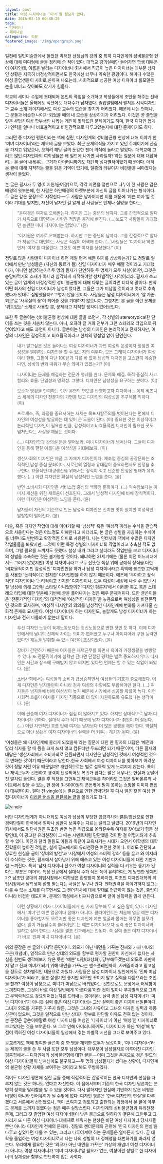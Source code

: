 ```yaml
---
layout: post
title: 여성 디자이너는 ‘미녀’일 필요가 없다.
date: 2016-08-19 00:48:25
tags: 
- 디자이너 
- 페미니즘
categories: 리뷰
featured_image: '/img/opengraph.png'
---
```

일전에 일민미술관에서 들었던 박해천 선생님의 강의 중 특히 디자인계의 성비불균형 현상에 대해 미디엄에 글을 정리해 쓴 적이 있다. 대학교 강의실에만 들어가면 학생 대부분이 여자인데, 이름을 날리는 디자이너나 회사에서 직급이 높은 디자이너는 대부분 남자인 상황은 지극히 비정상적이면서도 한국에선 너무나 익숙한 광경이다. 해마다 수많은 여성 졸업생들이 사회로 쏟아져 나오는데, 사회적으로 성공한 여성 디자이너 롤모델은 눈을 비비고 찾아봐도 찾기가 힘들다.

학교의 세미나 수업에 초대되어 본인의 작업을 소개하고 학생들에게 조언을 해주는 선배 디자이너들은 올해에도 작년에도 대다수가 남자였다. 졸업앨범에서 펼쳐본 시각디자인과 교수 소개 페이지에서도 여성 교수의 모습을 찾기가 어려웠다. 때문에 나는 언제나, 그 분들과 비슷한 나이가 되었을 때의 내 모습을 상상하기가 어려웠다. 이것은 곧 졸업을 앞둔 4학년 여성 학부생인 나라는 개인이 맞닥뜨린 문제이기도 하며, 한국 디자인 업계가 인력을 얼마나 비효율적이고 비인간적으로 다루고있는지에 대한 문제이기도 하다.

그러던 중 디자인 평론이라는 책에 실린, 디자인계의 성비불균형 현상에 대해 이야기 한 ‘미녀 디자이너’라는 제목의 글을 보았다. 최근 문제의식을 가지고 있던 주제이기에 관심을 가지고 읽었으나, 오히려 해당 글의 둔감한 젠더 의식에 놀라고 말았다. ‘대학교에 그리도 많던 디자인과의 여학생들은 왜 필드에 나가면 사라질까?’라는 질문에 대해 대답하려는 본 글이 내세우는 근거가 아이러니하게도 대단히 성차별적이었기 때문이다. 아직 본 글에 대해 지적하는 글을 읽은 기억이 없기에, 일종의 리뷰이자 비판글을 써야겠다는 생각이 들었다.

본 글은 필자가 두 명(이지원/윤여경)으로, 각각 지면을 절반으로 나누어 한 사람은 검은배경의 윗부분에, 한 사람은 하얀배경의 아랫부분에 자신의 글을 이어나가는 형식이다. 두 글은 같은 문장으로 시작한다 — 두 사람은 남자이지만 이름 때문에 ‘예쁜 여자’일 것이라 기대를 받지만, 자신이 남자인 걸 알게 된 사람들은 언제나 실망을 한다는.

>“윤여경은 여자로 오해받는다. 하지만 그는 중년의 남자다. 그를 간접적으로 알다가 처음으로 대면하는 사람은 적잖은 충격에 빠진다. (…)보도국 사람들이 기대했던 늘씬한 미녀 디자이너는 없었다.” (윤)

>“이지원은 여자로 오해받는다. 하지만 그는 중년의 남자다. 그를 간접적으로 알다가 처음으로 대면하는 사람은 적잖이 어색해 한다. (…)사람들은 ‘디자이너’하면 먼저 ‘여자’를 떠올린다. 그것도 예쁜 여자를 상상한다.” (이)

정말로 많은 사람들이 디자이너 하면 제일 먼저 예쁜 여자를 상상하는가? 또 정말로 일터에서 만난 남성들은 (자신의 동료가 될) 신입 디자이너가 매우 예쁠 것이라고 기대했다가, 아니면 실망하는가? 두 명의 필자가 단언하듯 두 명제가 모두 사실이라면, 그것은 농담따먹기의 소재가 아니라 심각하게 지적해야할 성차별적인 시각이리라. 필자가 쓰고있는 글이 업계의 비정상적인 성비 불균형에 대해 다루는 글이라면 더더욱 말이다. 만약 어떤 회사의 신입 디자이너가 남성이었다면, 그들은 그가 미남일 것이라고 멋대로 추측했다가 멋대로 실망했을까? 그렇지 않을 것이다. 사람들은 남성 디자이너에게 ‘잘 가꾼 외모’로 ‘사무실의 꽃’이 되어줄 것을 기대하지 않으니까. 그렇지만 본 글을 이런 문제를 ‘위트있는’ 소재로 사용할 뿐, 문제라고 지적할 생각이 없어보인다.

또한 두 글쓴이는 성비불균형 현상에 대한 글을 쓰면서, 각 성별의 stereotypical한 단어를 쓰는 것을 서슴치 않는다. 아니, 오히려 글 거의 전부가 그런 스테레오 타입으로 뒤덮여있다고 해도 과언이 아니다. 글쓴이는 남성의 디자인은 논리적이고 진지하지만, 여성의 디자인은 감성적이고 비효율적이라고 한치의 망설임 없이 단언한다.

>내가 알고싶은 것은 늘어나는 여성 디자이너가 과연 여성의 본성이자 장점인 여성성을 발휘하는 디자인을 할 수 있는지의 여부다. 모든 그래픽 디자이너가 여성이라 한들, 그들이 지난 100년과 다를 바 없이 남성적 디자인을 고스란히 계승한다면, 성비의 변화 따위가 무슨 의미가 있겠는가? (이)

>디자이너는 문제를 해결하는 전문가 행세를 한다. 문제와 해결. 목적 중심적 사고. 합리와 효율. 단일성과 명확성. 그렇다. 디자인은 남성성을 요구하는 분야다. (이)

>모순과 방황을 만끽하는 인간 본연의 면모를 반영하고자 디자이너는 이제 비즈니스 세계의 디자인 전문가의 가면을 벗고 디자인의 여성성을 추구해봄 직하다. (이)

>프로세스, 즉, 과정을 중요시하는 자세는 목표지향주의를 벗어난다는 면에서 디자인의 여성성을 발굴하는 데 있어 큰 도움이 된다. (이)
중요한 것은 이성적이고 논리적인 디자인이 필요한 만큼, 감성적이고 비효율적인 디자인이 필요한 곳도 넘처난다는 사실을 깨닫는 것이다.

>(…) 디자인학과 강의실 문을 열어보라. 미녀 디자이너가 넘쳐난다. 그들이 디자인을 통해 펼칠 아름다운 여성성을 기대해보자. (이)

>생산사회의 디자인은 제품 그 자체가 디자인이다. 제조업 중심의 공장문화는 조직적인 남성 중심 문화이다. 서로간의 열정과 유대감이 중요하면서도 안정을 추구한다. 효율적인 대량생산을 위해서는 장식이 적고 단순한 안정된 형태가 유리했다. (…) 이런 디자인은 확실히 남성적인 느낌을 준다. (윤)

>반면 소비사회 디자인은 서비스업 중심의 백화점 문화이다. (…) 익숙함보다는 이미지 개선을 위한 새로움이 선호된다. 그래서 남성적 디자인에 비해 장식적이다. 이런 디자인은 여성적인 느낌을 준다. (윤)

>남자들이 자신의 기준으로 만든 남성적 디자인은 진지한 맛이 있지만 여성적인 발랄함이 떨어진다. (윤)

미술, 혹은 디자인 작업에 대해 이야기할 때 ‘남성적’ 혹은 ‘여성적’이라는 수식을 관습적으로 사용한다는 것은 어느정도 이해한다고 치더라도, 본 글은 성별을 지칭하는 수식어를 너무나도 빈번하고 확장적인 의미로 사용한다. 나는 인터넷과 책에서 수많은 디자인 작업물들을 봐왔지만, 그것이 어떤 특정 성별의 디자이너의 작업이라고 추측한 적도 없으며, 그럴 필요를 느끼지도 못했다. 설상 내가 그러고 싶더라도 작업만을 보고 디자이너의 성별을 추측하는 것은 불가능할 것이다. 왜냐하면 21세기에는 (물론 이전 어느시대에서도 그러지 않았지만) 여성 디자이너라고 모두 산뜻한 색상 위에 공예적 장식을 더한 ‘비효율적이지만 감성적인’ 디자인만을 하거나 남성 디자이너라고 흑백에 볼드한 고딕체를 사용한 ‘논리적이고 진지한’ 디자인만을 하지 않기 때문이다. 애초에 ‘우아하고 장식적인’ 디자인이나 ‘논리적이고 진지한’ 디자인이나, 모두 여성이 세상에 나설 수 없던 시절 남성에 의해 고안된 스타일 아니었던가? ‘디자인 평론지’에서 이러한 묵고 묵은 스테레오 타입에 대한 믿음에 기반해 글을 풀어나가는 것은 매우 문제적이다. 또한 글쓴이들은 ‘전문가적인 디자인’의 대척점에 ‘여성적인 디자인’을 놓음으로써 여성성을 비전문적인 것으로 묘사하며, ‘여성적 디자인’의 의의를 남성적인 디자인계에 변화를 가져다줄 신화적 존재로 묘사한다. 여성 디자이너가 하는 디자인도, 놀랍게도 남성 디자이너가 하는 디자인과 전혀 다를바가 없는데 말이다.

>우선 디자인 노동이 육체노동보다는 정신노동으로 변한 탓인 듯 하다. 이제 디자인에서의 남녀의 신체적 차이는 의미가 없어졌고 누구나 아이디어와 구현 능력만 있다면 재능을 발휘할 수 있는 여건이 조성되었다. (윤)

>장비가 간편하기 때문에 여자들은 재택근무를 하면서 육아와 가정생활을 병행할 수 있다. 또 전문직이기에 실력만 된다면 단절된 경력은 별로 중요하지 않다. 디자인은 시간과 장소에 구애받지 않고 의지만 있다면 언제든 할 수 있는 작업이 되었다. (윤)

>소비사회에서는 여성들의 소비가 급상승하면서 여성들의 기호가 중요해졌다. 이제 디자인은 남자들만이 아니라 점차 여성의 취향에도 부합해야만 한다. (…) 여자들은 남자들에 비해 여성성이 높기 때문에 시장에서 성공할 확률이 높다. 이런 사회적 흐름이 여자를 디자인 직종으로 더 많이 지원하도록 유도했다는 생각이다. (윤)

>이에 편승해 여자 디자이너가 점점 더 많아지고 있다. 하지만 상대적으로 남자 디자이너가 귀하다. 절대적 수가 적기 때문에 남자 디자이너가 취업이 더 잘된다. (…) 이런 자연적인 흐름 탓에 여자는 남자보다 더 많은 경쟁을 해야 한다. 역설적으로 이런 상황은 여자 디자이너의 실력을 더 키우는 계기가 된다. (윤)

‘여성들은 왜 디자인계에 몰리게 되었을까’라는 질문에 대한 한 필자의 대답은 ‘예전과 달리 식자를 할 때 몸을 크게 쓰지 않고 컴퓨터만 두드리면 되기 때문’이며, 다른 필자의 대답은 ‘생산사회에서 소비사회로 전환되면서 디자인은 남성적인 것에서 여성적인 것으로 변화한 것’이기 때문이라고 답한다.한국 사회에서 여성 디자이너를 찾아보기 어려운 것이 정말 저런 이유 때문일까? 개인적으로는 별로 설득력 있게 느껴지지 않는다. 특히나 재택근무가 간편하고 경력이 단절되어도 복귀가 쉽다는 말은 너무나도 현실과 동떨어진 말처럼 들린다. 결혼 후 직장을 그만두고 재택근무를 하더라도 그것은 알바몬류의 사이트에서 찾을 수 있는, 한 장에 3–5000원의 푼돈밖에 받지 못하는 쇼핑몰 이미지 편집이 대부분이다. 얼마 전 vingle에는 결혼으로 인한 경력단절 후 다시 일은 찾은 여성 편집디자이너가 [이러한 현실을 한탄하는 글](https://www.vingle.net/posts/1586332-%EC%A0%80%EB%8A%94-%ED%8E%B8%EC%A7%91%EB%94%94%EC%9E%90%EC%9D%B4%EB%84%88%EC%9E%85%EB%8B%88%EB%8B%A4)을 올리기도 했다.

![vingle](/img/vingle.png)


비단 디자인업계가 아니더라도 여성과 남성의 부당한 임금격차와 결혼/임신으로 인한 경력단절이 한국에서 얼마나 심한지 보여주는 자료는 널리고 널렸다. 2016년의 디자인회사에서도 말단사원은 여초인 반면 높은 직급으로 올라갈수록 여자를 찾아보기 힘든 상황인데, 이 공고한 유리천장이 그 때는 시멘트처럼 단단했을 것이란 걸 어렵지않게 추측할 수 있다. 이전과 달리 딸들도 아들과 똑같이 교육시키는 시대가 오면서 여학생의 대학진학률이 높아진 것일뿐, 실제 필드에서의 유리천장은 여전한 것이다. 이리도 간단하고 명료한 현실을 굳이 ‘장비의 발전’과 ‘시장에서 여성의 소비력 강화’ 등을 끌고 와 어지러이 수식하는 것은, 필드에서 살아남기 위해 애쓰고 있는 여성 디자이너들에 대한 기만처럼 느껴진다. 특히 ‘남자 디자이너 선호가 여성 디자이너의 실력을 더 키우는 동기가 된다’는 부분은 더더욱. 특정 전공에서 절대적 수가 적은 쪽이 유리하다는게 당연한 명제인가? 남초인 공대의 취업시장에서 여학생은 환영받지 못하지만, 여초인 디자인대학의 취업시장에서 남학생이 환영 받는다는 사실은 누구나 안다. 젠더권력을 이야기하지 않고는 다룰 수 없는 소재를 다루면서도 그 젠더격차에 대해 절대로 언급하지 않는 것은, 중립이 아니라 비겁한 태도이며, 문제의 핵심에서 비껴나감으로써 글이 설득력을 잃게 만든다.

>이런 상황에서 여자 디자이너들에게 한 가지 당부해 두고 싶은 말이 있다. 디자인에서 ‘미녀’란 예쁜 얼굴이나 몸매가 아니다. 클라이언트는 처음에 얼굴 예쁜 디자이너를 좋아할지도 모르지만 좋은 디자인에 예쁜 얼굴과 몸매는 아무런 쓸모가 없다. 일이 거듭될수록 클라이언트는 예쁜 디자이너보다 실력 좋은 디자이너와 일하고 싶어 한다는 사실을 결코 간과해서는 안된다. 즉 실력 좋은 여자 디자이너가 바로 ‘진짜 미녀 디자이너’다. (윤)

위의 문장은 본 글의 마지막 문단이다. 외모가 아닌 내면을 가꾸는 진짜와 가짜 미녀의 구분(개념녀), 일적으로 만난 상대의 외모를 함부로 평가할 권한이 자신에게 없다는 사실을 한번도 생각해보지 않은 듯한 ‘예쁜’ 타령(대상화), 당부해두겠는데 외모로 자만하지 말고 진짜 미녀가 되기 위해 내면을 가꾸라는 맨스플레인까지, 사캐즘이라고 믿고싶을 정도로 성차별적인 내용으로 차있다. 사람들은 남성 디자이너 일반에게도 ‘진짜 미남 디자이너’가 되라고, 물론 잘생기면 좋지만 외모만 꾸미지 말고 실력을 다듬으라는 조언을 할까? 여성이 남성으로, 미녀가 미남으로 바뀌었다는 것만으로도 문장에서 어색함이 느껴진다면, 그것이 바로 여성 일반에게 ‘아름다움’이란 것이 얼마나 무차별적으로 그리고 무맥락적으로 강요되어왔는지를 드러내는 것이리라. 실력 좋은 남성 디자이너가 ‘미남 디자이너’가 아니듯 실력 좋은 여성 디자이너는 그냥 실력이 좋은 디자이너일뿐이다. 그녀가 외모를 가꾸든 가꾸지 않든, 그것은 그녀의 자유이고 그녀의 디자인 실력과 하등 상관이 없으며, 그것을 일적으로 만난 상대가 함부로 판단할 이유도 전혀 없는 것이다. 본 문장은 글쓴이야말로 여성 디자이너를 여성인 ‘디자이너’가 아닌 ‘여성’인 디자이너로 보고있다는 것을 보여준다. 또 그로 인해 아이러니하게도, 디자이너가 아닌 ‘여성’에 방점이 찍혀진 여성 디자이너들이 일상에서 겪는 차별적 시선을 그대로 보여주고 있다.

공교롭게도 책에 참여한 글쓴이 중 한 명을 제외한 모두가 남성이며, ‘미녀 디자이너’라는 제목의 글을 쓴 두 사람 또한 모두 남성이다. 대부분이 남성필자로 이루어진 디자인 평론집에서 — 디자인계의 성비불균형에 대한 글을 — 이미 그것을 온몸으로 겪은 필드의 여성 디자이너들이 넘쳐남에도 불구하고 — 두 명의 남성필자가 썼다는 상황이, 디자인계의 불균형 상황 자체를 보여주는 것이라고 봐도 무방하겠다.

적어도 디자인 평론에 실린 글들 중에 직접적이든 간접적이든 한국 디자인의 현실을 다루지 않는 것은 하나도 없다고 자신한다. 이 점에서부터 기존의 한국 디자인 담론과는 분명히 성격을 달리함을 알 수 있을 것이다. 다시 말하지만 현실에 기반하지 않은 비평은 비평이 아니라 언어유희가 될 수밖에 없다.
디자인 평론은 ‘한국 디자인의 현실’을 다루겠다고 서론에서 선언했으나, 책이 쓰여지고 검토되고 출판되는 과정에서 본 글에 아무도 문제를 느끼지 못했다는 점은 매우 실망스럽다. 디자인계의 성비불균형과 유리천장 문제, 그리고 갓 졸업한 여성 디자이너들이 낮은 봉급으로 일하다가 결혼해 그만두고 그 자리가 또 다른 여성 디자이너-대체재로 채워지는 현상은 비단 여성 디자이너 당사자들뿐만 아니라 디자인계 전체의 문제다. 정말로 젠더문제와 관련해 ‘한국 디자인의 현실’을 다루고 싶었다면 다룰 수 있는, 그리고 다루어져야 하는 문제들은 얼마든지 있다. 곧 대학을 졸업하는 여성 디자이너로서 나는 나의 성별이 내 정체성을 대변하기를 바라지 않는다. 우리에게 필요한 것은 ‘외모가 아닌 내면을 가꾸는’ 가상의 개념녀 여성 디자이너가 아니다. 여성 디자이너가 ‘미녀 디자이너’일 필요가 없는, 여성이란 성별로 한 디자이너의 정체성을 함부로 판단하지 않는 사회다.